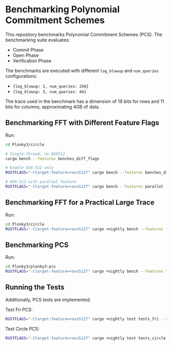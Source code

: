 # Benchmarking Polynomial Commitment Schemes
This repository benchmarks Polynomial Commitment Schemes (PCS). The benchmarking suite evaluates:
- Commit Phase
- Open Phase
- Verification Phase

The benchmarks are executed with different `log_blowup` and `num_queries` configurations:
- `{log_blowup: 1, num_queries: 256}`
- `{log_blowup: 3, num_queries: 64}`

The trace used in the benchmark has a dimension of 19 bits for rows and 11 bits for columns, approximating 4GB of data.

## Benchmarking FFT with Different Feature Flags
Run:
```bash
cd Plonky3/circle 

# Single-thread, no AVX512
cargo bench --features benches_diff_flags  

# Enable AVX-512 only
RUSTFLAGS="-Ctarget-feature=+avx512f" cargo bench --features benches_diff_flags  

# AVX-512 with parallel feature
RUSTFLAGS="-Ctarget-feature=+avx512f" cargo bench --features parallel --features benches_diff_flags  

```

## Benchmarking FFT for a Practical Large Trace 
Run:
```bash
cd Plonky3/circle
RUSTFLAGS="-Ctarget-feature=+avx512f" cargo +nightly bench --features "nightly-features"  --features parallel --features benches_large_trace
```

## Benchmarking PCS
Run:
```bash
cd Plonky3/plonky3-pcs 
RUSTFLAGS="-Ctarget-feature=+avx512f" cargo +nightly bench --features "nightly-features"  --features parallel
```

## Running the Tests
Additionally, PCS tests are implemented.

Test Fri PCS:
```bash
RUSTFLAGS="-Ctarget-feature=+avx512f" cargo +nightly test tests_fri --release --features "nightly-features"  --features parallel
```
Test Circle PCS:
```bash
RUSTFLAGS="-Ctarget-feature=+avx512f" cargo +nightly test tests_circle --release --features "nightly-features"  --features parallel
```